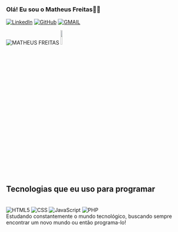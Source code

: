 ### Olá! Eu sou o Matheus Freitas👋🏻

[![LinkedIn](https://img.shields.io/badge/Linkedin-100000?style=for-the-badge&logo=linkedin&logoColor=blue)]([https://github.com/MatheusHenriqueNF](https://www.linkedin.com/in/matheus-henrique-nascimento-de-freitas-2660342a8/))
[![GitHub](https://img.shields.io/badge/GitHub-100000?style=for-the-badge&logo=github&logoColor=white)](https://github.com/MatheusHenriqueNF)
[![GMAIL](https://img.shields.io/badge/Gmail-D14836?style=for-the-badge&logo=gmail&logoColor=white)](matheus.henrique26@unifesp.br)

![MATHEUS FREITAS](https://github-readme-stats.vercel.app/api?username=MatheusHenriqueNF&show_icons=true&theme=radical)
<img src="https://static.wikia.nocookie.net/nanatsu-no-taizai/images/a/af/Meliodas_Anime.png/revision/latest?cb=20210209205929&path-prefix=pt-br" width="10%" height="10%"/>

## Tecnologias que eu uso para programar

<div style="display: inline-block"><br/>

  <img align="center" alt="HTML5" src="https://img.shields.io/badge/HTML5-E34F26?style=for-the-badge&logo=html5&logoColor=white"/>
  <img align="center" alt="CSS" src="https://img.shields.io/badge/CSS3-1572B6?style=for-the-badge&logo=css3&logoColor=white"/>
  <img align="center" alt="JavaScript" src="https://img.shields.io/badge/JavaScript-F7DF1E?style=for-the-badge&logo=javascript&logoColor=black"/>
  <img align="center" alt="PHP" src="https://img.shields.io/badge/PHP-777BB4?style=for-the-badge&logo=php&logoColor=white"/>
  
</div><br/>
Estudando constantemente o mundo tecnológico, buscando sempre encontrar um novo mundo ou então programa-lo! 

